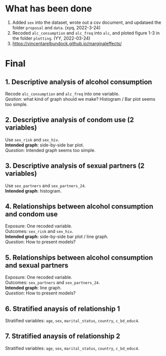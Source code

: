# What has been done
1. Added `sex` into the dataset, wrote out a csv document, and updataed the folder `proposal` and `data`. (xyq, 2022-3-24)
2. Recoded `alc_consumption` and `alc_freq` into `alc`, and ploted figure 1-3 in the folder `plotting`. (YY, 2022-03-24)
3. https://vincentarelbundock.github.io/marginaleffects/

# Final
## 1. Descriptive analysis of alcohol consumption
Recode `alc_consumption` and `alc_freq` into one variable.  
*Qestion*: what kind of graph should we make? Histogram / Bar plot seems too simple.
## 2. Descriptive analysis of condom use (2 variables)
Use `sex_risk` and `sex_hiv`.  
**Intended graph**: side-by-side bar plot.  
*Question*: Intended graph seems too simple.
## 3. Descriptive analysis of sexual partners (2 variables)
Use `sex_partners` and `sex_partners_24`.  
**Intended graph**: histogram.
## 4. Relationships between alcohol consumption and condom use
Exposure: One recoded variable.  
Outcomes: `sex_risk` and `sex_hiv`.  
**Intended graph**: side-by-side bar plot / line graph.  
*Question*: How to present models?
## 5. Relationships between alcohol consumption and sexual partners
Exposure: One recoded variable.  
Outcomes: `sex_partners` and `sex_partners_24`.  
**Intended graph**: line graph.  
*Question*: How to present models?
## 6. Stratified anaysis of relationship 1
Stratified variables: `age`, `sex`, `marital_status`, `country`, `c_bd_educ4`.  
## 7. Stratified anaysis of relationship 2
Stratified variables: `age`, `sex`, `marital_status`, `country`, `c_bd_educ4`.  
